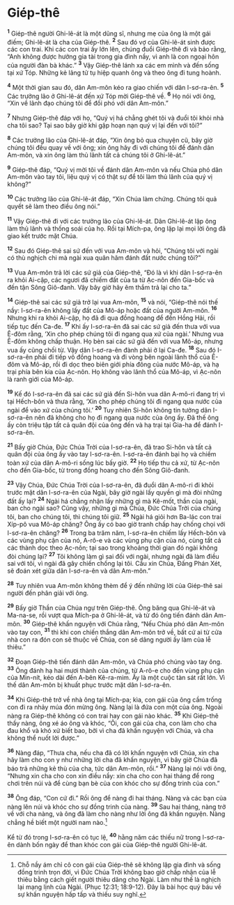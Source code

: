 # Giép-thê
<sup><b>1</b></sup> Giép-thê người Ghi-lê-át là một dũng sĩ, nhưng mẹ của ông là một gái điếm; Ghi-lê-át là cha của Giép-thê. <sup><b>2</b></sup> Sau đó vợ của Ghi-lê-át sinh được các con trai. Khi các con trai ấy lớn lên, chúng đuổi Giép-thê đi và bảo rằng, “Anh không được hưởng gia tài trong gia đình nầy, vì anh là con ngoại hôn của người đàn bà khác.” <sup><b>3</b></sup> Vậy Giép-thê lánh xa các em mình và đến sống tại xứ Tóp. Những kẻ lãng tử tụ hiệp quanh ông và theo ông đi tung hoành.

<sup><b>4</b></sup> Một thời gian sau đó, dân Am-môn kéo ra giao chiến với dân I-sơ-ra-ên. <sup><b>5</b></sup> Các trưởng lão ở Ghi-lê-át đến xứ Tóp mời Giép-thê về. <sup><b>6</b></sup> Họ nói với ông, “Xin về lãnh đạo chúng tôi để đối phó với dân Am-môn.”

<sup><b>7</b></sup> Nhưng Giép-thê đáp với họ, “Quý vị há chẳng ghét tôi và đuổi tôi khỏi nhà cha tôi sao? Tại sao bây giờ khi gặp hoạn nạn quý vị lại đến với tôi?”

<sup><b>8</b></sup> Các trưởng lão của Ghi-lê-át đáp, “Xin ông bỏ qua chuyện cũ, bây giờ chúng tôi đều quay về với ông; xin ông hãy đi với chúng tôi để đánh dân Am-môn, và xin ông làm thủ lãnh tất cả chúng tôi ở Ghi-lê-át.”

<sup><b>9</b></sup> Giép-thê đáp, “Quý vị mời tôi về đánh dân Am-môn và nếu Chúa phó dân Am-môn vào tay tôi, liệu quý vị có thật sự để tôi làm thủ lãnh của quý vị không?”

<sup><b>10</b></sup> Các trưởng lão của Ghi-lê-át đáp, “Xin Chúa làm chứng. Chúng tôi quả quyết sẽ làm theo điều ông nói.”

<sup><b>11</b></sup> Vậy Giép-thê đi với các trưởng lão của Ghi-lê-át. Dân Ghi-lê-át lập ông làm thủ lãnh và thống soái của họ. Rồi tại Mích-pa, ông lặp lại mọi lời ông đã giao kết trước mặt Chúa.

<sup><b>12</b></sup> Sau đó Giép-thê sai sứ đến với vua Am-môn và hỏi, “Chúng tôi với ngài có thù nghịch chi mà ngài xua quân hãm đánh đất nước chúng tôi?”

<sup><b>13</b></sup> Vua Am-môn trả lời các sứ giả của Giép-thê, “Ðó là vì khi dân I-sơ-ra-ên ra khỏi Ai-cập, các ngươi đã chiếm đất của ta từ Ạc-nôn đến Gia-bốc và đến tận Sông Giô-đanh. Vậy bây giờ hãy êm thắm trả lại cho ta.”

<sup><b>14</b></sup> Giép-thê sai các sứ giả trở lại vua Am-môn, <sup><b>15</b></sup> và nói, “Giép-thê nói thế nầy: I-sơ-ra-ên không lấy đất của Mô-áp hoặc đất của người Am-môn. <sup><b>16</b></sup> Nhưng khi ra khỏi Ai-cập, họ đã đi qua đồng hoang để đến Hồng Hải, rồi tiếp tục đến Ca-đe. <sup><b>17</b></sup> Khi ấy I-sơ-ra-ên đã sai các sứ giả đến thưa với vua Ê-đôm rằng, ‘Xin cho phép chúng tôi đi ngang qua xứ của ngài.’ Nhưng vua Ê-đôm không chấp thuận. Họ bèn sai các sứ giả đến với vua Mô-áp, nhưng vua ấy cũng chối từ. Vậy dân I-sơ-ra-ên đành phải ở lại Ca-đe. <sup><b>18</b></sup> Sau đó I-sơ-ra-ên phải đi tiếp vô đồng hoang và đi vòng bên ngoài lãnh thổ của Ê-đôm và Mô-áp, rồi đi dọc theo biên giới phía đông của nước Mô-áp, và hạ trại phía bên kia của Ạc-nôn. Họ không vào lãnh thổ của Mô-áp, vì Ạc-nôn là ranh giới của Mô-áp.

<sup><b>19</b></sup> Kế đó I-sơ-ra-ên đã sai các sứ giả đến Si-hôn vua dân A-mô-ri đang trị vì tại Hếch-bôn và thưa rằng, ‘Xin cho phép chúng tôi đi ngang qua nước của ngài để vào xứ của chúng tôi.’ <sup><b>20</b></sup> Tuy nhiên Si-hôn không tin tưởng dân I-sơ-ra-ên nên đã không cho họ đi ngang qua nước của ông ấy. Ðã thế ông ấy còn triệu tập tất cả quân đội của ông đến và hạ trại tại Gia-ha để đánh I-sơ-ra-ên.

<sup><b>21</b></sup> Bấy giờ Chúa, Ðức Chúa Trời của I-sơ-ra-ên, đã trao Si-hôn và tất cả quân đội của ông ấy vào tay I-sơ-ra-ên. I-sơ-ra-ên đánh bại họ và chiếm toàn xứ của dân A-mô-ri sống lúc bấy giờ. <sup><b>22</b></sup> Họ tiếp thu cả xứ, từ Ạc-nôn cho đến Gia-bốc, từ trong đồng hoang cho đến Sông Giô-đanh.

<sup><b>23</b></sup> Vậy Chúa, Ðức Chúa Trời của I-sơ-ra-ên, đã đuổi dân A-mô-ri đi khỏi trước mặt dân I-sơ-ra-ên của Ngài, bây giờ ngài lấy quyền gì mà đòi những đất ấy lại? <sup><b>24</b></sup> Ngài há chẳng nhận lấy những gì mà Kê-mốt, thần của ngài, ban cho ngài sao? Cũng vậy, những gì mà Chúa, Ðức Chúa Trời của chúng tôi, ban cho chúng tôi, thì chúng tôi giữ. <sup><b>25</b></sup> Ngài há giỏi hơn Ba-lác con trai Xíp-pô vua Mô-áp chăng? Ông ấy có bao giờ tranh chấp hay chống chọi với I-sơ-ra-ên chăng? <sup><b>26</b></sup> Trong ba trăm năm, I-sơ-ra-ên chiếm lấy Hếch-bôn và các vùng phụ cận của nó, A-rô-e và các vùng phụ cận của nó, cùng tất cả các thành dọc theo Ạc-nôn; tại sao trong khoảng thời gian đó ngài không đòi chúng lại? <sup><b>27</b></sup> Tôi không làm gì sai đối với ngài, nhưng ngài đã làm điều sai với tôi, vì ngài đã gây chiến chống lại tôi. Cầu xin Chúa, Ðấng Phán Xét, sẽ đoán xét giữa dân I-sơ-ra-ên và dân Am-môn.”

<sup><b>28</b></sup> Tuy nhiên vua Am-môn không thèm để ý đến những lời của Giép-thê sai người đến phân giải với ông.

<sup><b>29</b></sup> Bấy giờ Thần của Chúa ngự trên Giép-thê. Ông băng qua Ghi-lê-át và Ma-na-se, rồi vượt qua Mích-pa ở Ghi-lê-át, và từ đó ông tiến đánh dân Am-môn. <sup><b>30</b></sup> Giép-thê khấn nguyện với Chúa rằng, “Nếu Chúa phó dân Am-môn vào tay con, <sup><b>31</b></sup> thì khi con chiến thắng dân Am-môn trở về, bất cứ ai từ cửa nhà con ra đón con sẽ thuộc về Chúa, con sẽ dâng người ấy làm của lễ thiêu.”

<sup><b>32</b></sup> Ðoạn Giép-thê tiến đánh dân Am-môn, và Chúa phó chúng vào tay ông. <sup><b>33</b></sup> Ông đánh hạ hai mươi thành của chúng, từ A-rô-e cho đến vùng phụ cận của Min-nít, kéo dài đến A-bên Kê-ra-mim. Ấy là một cuộc tàn sát rất lớn. Vì thế dân Am-môn bị khuất phục trước mặt dân I-sơ-ra-ên.

<sup><b>34</b></sup> Khi Giép-thê trở về nhà ông tại Mích-pa; kìa, con gái của ông cầm trống con đi ra nhảy múa đón mừng ông. Nàng lại là đứa con một của ông. Ngoài nàng ra Giép-thê không có con trai hay con gái nào khác. <sup><b>35</b></sup> Khi Giép-thê thấy nàng, ông xé áo ông và khóc, “Ôi, con gái của cha, con làm cho cha đau khổ và khó xử biết bao, bởi vì cha đã khấn nguyện với Chúa, và cha không thể nuốt lời được.”

<sup><b>36</b></sup> Nàng đáp, “Thưa cha, nếu cha đã có lời khấn nguyện với Chúa, xin cha hãy làm cho con y như những lời cha đã khấn nguyện, vì bây giờ Chúa đã báo trả những kẻ thù của cha, tức dân Am-môn, rồi.” <sup><b>37</b></sup> Nàng lại nói với ông, “Nhưng xin cha cho con xin điều nầy: xin cha cho con hai tháng để rong chơi trên núi và để cùng bạn bè của con khóc cho sự đồng trinh của con.”

<sup><b>38</b></sup> Ông đáp, “Con cứ đi.” Rồi ông để nàng đi hai tháng. Nàng và các bạn của nàng lên núi và khóc cho sự đồng trinh của nàng. <sup><b>39</b></sup> Sau hai tháng, nàng trở về với cha nàng, và ông đã làm cho nàng như lời ông đã khấn nguyện. Nàng chẳng hề biết một người nam nào.[^1]

Kể từ đó trong I-sơ-ra-ên có tục lệ, <sup><b>40</b></sup> hằng năm các thiếu nữ trong I-sơ-ra-ên dành bốn ngày để than khóc con gái của Giép-thê người Ghi-lê-át.

[^1]: Chỗ nầy ám chỉ cô con gái của Giép-thê sẽ không lập gia đình và sống đồng trinh trọn đời, vì Ðức Chúa Trời không bao giờ chấp nhận của lễ thiêu bằng cách giết người thiêu dâng cho Ngài. Làm như thế là nghịch lại mạng lịnh của Ngài. (Phục 12:31; 18:9-12). Ðây là bài học quý báu về sự khấn nguyện hấp tấp và thiếu suy nghĩ.
